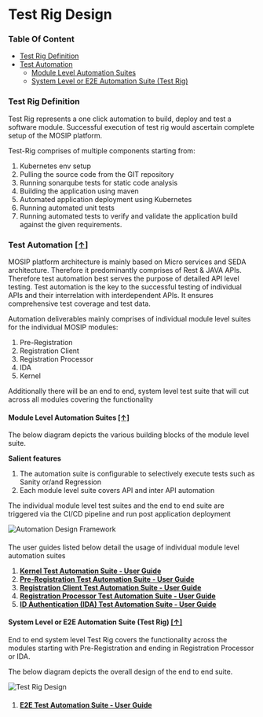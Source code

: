 # Test Rig Design

### Table Of Content

* [Test Rig Definition](Test-Rig-Design.md#test-rig-definition)
* [Test Automation](Test-Rig-Design.md#test-automation-)
  * [Module Level Automation Suites](Test-Rig-Design.md#module-level-automation-suites-)
  * [System Level or E2E Automation Suite (Test Rig)](Test-Rig-Design.md#system-level-or-e2e-automation-suite-test-rig-)

### Test Rig Definition

Test Rig represents a one click automation to build, deploy and test a software module. Successful execution of test rig would ascertain complete setup of the MOSIP platform.

Test-Rig comprises of multiple components starting from:

1. Kubernetes env setup
2. Pulling the source code from the GIT repository
3. Running sonarqube tests for static code analysis
4. Building the application using maven
5. Automated application deployment using Kubernetes
6. Running automated unit tests
7. Running automated tests to verify and validate the application build against the given requirements.

### Test Automation [**\[↑\]**](Test-Rig-Design.md#table-of-content)

MOSIP platform architecture is mainly based on Micro services and SEDA architecture. Therefore it predominantly comprises of Rest & JAVA APIs. Therefore test automation best serves the purpose of detailed API level testing. Test automation is the key to the successful testing of individual APIs and their interrelation with interdependent APIs. It ensures comprehensive test coverage and test data.

Automation deliverables mainly comprises of individual module level suites for the individual MOSIP modules:

1. Pre-Registration
2. Registration Client
3. Registration Processor
4. IDA
5. Kernel

Additionally there will be an end to end, system level test suite that will cut across all modules covering the functionality

#### Module Level Automation Suites [**\[↑\]**](Test-Rig-Design.md#table-of-content)

The below diagram depicts the various building blocks of the module level suite.

**Salient features**

1. The automation suite is configurable to selectively execute tests such as Sanity or/and Regression
2. Each module level suite covers API and inter API automation

The individual module level test suites and the end to end suite are triggered via the CI/CD pipeline and run post application deployment

![Automation Design Framework](\_images/test\_rig\_automation/AutomationDesignFrameworks.jpg)

####

The user guides listed below detail the usage of individual module level automation suites

1. [**Kernel Test Automation Suite - User Guide**](Tester-Documentation/#1-kernel-test-automation-suite---user-guide)
2. [**Pre-Registration Test Automation Suite - User Guide**](Tester-Documentation/#2-pre-registration-test-automation-suite---user-guide)
3. [**Registration Client Test Automation Suite - User Guide**](Test-Rig-Design.md#3-registration-client-test-automation-suite---user-guide)
4. [**Registration Processor Test Automation Suite - User Guide**](Tester-Documentation/#4-registration-processor-test-automation-suite---user-guide)
5. [**ID Authentication (IDA) Test Automation Suite - User Guide**](Tester-Documentation/#5-id-authentication-ida-test-automation-suite---user-guide)

#### System Level or E2E Automation Suite (Test Rig) [**\[↑\]**](Test-Rig-Design.md#table-of-content)

End to end system level Test Rig covers the functionality across the modules starting with Pre-Registration and ending in Registration Processor or IDA.

The below diagram depicts the overall design of the end to end suite.

![Test Rig Design](\_images/test\_rig\_automation/E2ETestRigDesign.drawio.jpg)

####

1. [**E2E Test Automation Suite - User Guide**](Tester-Documentation/#6-e2e-test-automation-suite---user-guide)
